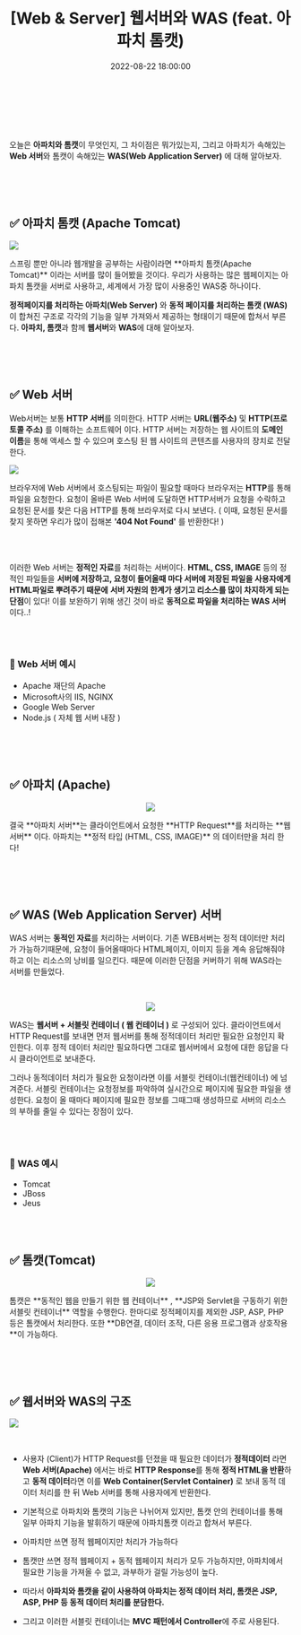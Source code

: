 ﻿---
permalink: /2022-08-22-아파치(Apache)와 톰캣(Tomcat)/
published: true
title: "[Web & Server] 웹서버와 WAS (feat. 아파치 톰캣)"
date: 2022-08-22 18:00:00
toc: true
toc_sticky: true
toc_label: "웹서버와 WAS (feat. 아파치 톰캣)"
categories:
- Web & Server
tags:
- Apache
- Tomcat
- WAS
- Web 서버
- 개발상식
- Server
- Web
---
<br><br><br>

오늘은 **아파치와 톰캣**이 무엇인지, 그 차이점은 뭐가있는지, 그리고 아파치가 속해있는 **Web 서버**와 톰캣이 속해있는 **WAS(Web Application Server)** 에 대해 알아보자.

<br><br><br>

## ✅ 아파치 톰캣 (Apache Tomcat)
<p align="left">
<img src="https://github.com/idkim97/idkim97.github.io/blob/master/img/apache1.png?raw=true">
</p>
스프링 뿐만 아니라 웹개발을 공부하는 사람이라면 **아파치 톰캣(Apache Tomcat)** 이라는 서버를 많이 들어봤을 것이다. 우리가 사용하는 많은 웹페이지는 아파치 톰캣을 서버로 사용하고, 세계에서 가장 많이 사용중인 WAS중 하나이다. 

**정적페이지를 처리하는 아파치(Web Server)** 와 **동적 페이지를 처리하는 톰캣 (WAS)** 이 합쳐진 구조로 각각의 기능을 일부 가져와서 제공하는 형태이기 때문에 합쳐서 부른다. **아파치, 톰캣**과 함께 **웹서버**와 **WAS**에 대해 알아보자.

<br><br><br>

## ✅ Web 서버
Web서버는 보통 **HTTP 서버**를 의미한다. HTTP 서버는 **URL(웹주소)** 및 **HTTP(프로토콜 주소)** 를 이해하는 소프트웨어 이다. HTTP 서버는 저장하는 웹 사이트의 **도메인 이름**을 통해 액세스 할 수 있으며 호스팅 된 웹 사이트의 콘텐츠를 사용자의 장치로 전달한다. 

<p align="left">
<img src="https://github.com/idkim97/idkim97.github.io/blob/master/img/servlet2.png?raw=true">
</p>

브라우저에 Web 서버에서 호스팅되는 파일이 필요할 때마다 브라우저는 **HTTP**를 통해 파일을 요청한다. 요청이 올바른 Web 서버에 도달하면 HTTP서버가 요청을 수락하고 요청된 문서를 찾은 다음 HTTP를 통해 브라우저로 다시 보낸다. ( 이때, 요청된 문서를 찾지 못하면 우리가 많이 접해본 **'404 Not Found'** 를 반환한다! )

<br><br>

이러한 Web 서버는 **정적인 자료**를 처리하는 서버이다. **HTML, CSS, IMAGE** 등의 정적인 파일들을 **서버에 저장하고, 요청이 들어올때 마다 서버에 저장된 파일을 사용자에게 HTML파일로 뿌려주기 때문에** **서버 자원의 한계가 생기고 리소스를 많이 차지하게 되는 단점**이 있다! 이를 보완하기 위해 생긴 것이 바로 **동적으로 파일을 처리하는 WAS 서버** 이다..!

<br><br>
### 📌 Web 서버 예시
- Apache 재단의 Apache
- Microsoft사의 IIS, NGINX
- Google Web Server
- Node.js ( 자체 웹 서버 내장 )

<br><br><br>

## ✅ 아파치 (Apache)

<p align="center">
<img src="https://github.com/idkim97/idkim97.github.io/blob/master/img/apache2.png?raw=true">
</p>
결국 **아파치 서버**는 클라이언트에서 요청한 **HTTP Request**를 처리하는 **웹서버** 이다. 아파치는 **정적 타입 (HTML, CSS, IMAGE)** 의 데이터만을 처리 한다!

<br><br><br>



## ✅ WAS (Web Application Server) 서버
WAS 서버는 **동적인 자료**를 처리하는 서버이다. 기존 WEB서버는 정적 데이터만 처리가 가능하기때문에, 요청이 들어올때마다 HTML페이지, 이미지 등을 계속 응답해줘야 하고 이는 리소스의 낭비를 일으킨다. 때문에 이러한 단점을 커버하기 위해 WAS라는 서버를 만들었다. 

<BR>
<p align="center">
<img src="https://github.com/idkim97/idkim97.github.io/blob/master/img/servlet3.png?raw=true">
</p>

WAS는 **웹서버 + 서블릿 컨테이너 ( 웹 컨테이너 )** 로 구성되어 있다.  클라이언트에서 HTTP Request를 보내면 먼저 웹서버를 통해 정적데이터 처리만 필요한 요청인지 확인한다. 이후 정적 데이터 처리만 필요하다면 그대로 웹서버에서 요청에 대한 응답을 다시 클라이언트로 보내준다.

그러나 동적데이터 처리가 필요한 요청이라면 이를 서블릿 컨테이너(웹컨테이너) 에 넘겨준다. 서블릿 컨테이너는 요청정보를 파악하여 실시간으로 페이지에 필요한 파일을 생성한다. 요청이 올 때마다 페이지에 필요한 정보를 그때그때 생성하므로 서버의 리소스의 부하를 줄일 수 있다는 장점이 있다.

<br><br>
### 📌 WAS 예시
- Tomcat
- JBoss
- Jeus

<br><br>

## ✅ 톰캣(Tomcat)

<p align="center">
<img src="https://github.com/idkim97/idkim97.github.io/blob/master/img/tomcat1.png?raw=true">
</p>
톰캣은 **동적인 웹을 만들기 위한 웹 컨테이너** ,  **JSP와 Servlet을 구동하기 위한 서블릿 컨테이너** 역할을 수행한다. 한마디로 정적페이지를 제외한 JSP, ASP, PHP 등은 톰캣에서 처리한다. 또한 **DB연결, 데이터 조작, 다른 응용 프로그램과 상호작용**이 가능하다.

<br><br><br>



## ✅ 웹서버와 WAS의 구조
<p align="left">
<img src="https://github.com/idkim97/idkim97.github.io/blob/master/img/apa1.png?raw=true">
</p>
<br>

- 사용자 (Client)가 HTTP Request를 던졌을 때 필요한 데이터가 **정적데이터** 라면 **Web 서버(Apache)** 에서는 바로 **HTTP Response**를 통해 **정적 HTML을 반환**하고 **동적 데이터**라면 이를 **Web Container(Servlet Container)** 로 보내 동적 데이터 처리를 한 뒤 Web 서버를 통해 사용자에게 반환한다.

- 기본적으로 아파치와 톰캣의 기능은 나뉘어져 있지만, 톰캣 안의 컨테이너를 통해 일부 아파치 기능을 발휘하기 때문에 아파치톰캣 이라고 합쳐서 부른다.

- 아파치만 쓰면 정적 웹페이지만 처리가 가능하다

- 톰캣만 쓰면 정적 웹페이지 + 동적 웹페이지 처리가 모두 가능하지만, 아파치에서 필요한 기능을 가져올 수 없고, 과부하가 걸릴 가능성이 높다.

- 따라서 **아파치와 톰캣을 같이 사용하여 아파치는 정적 데이터 처리, 톰캣은 JSP, ASP, PHP 등 동적 데이터 처리를 분담한다.**

- 그리고 이러한 서블릿 컨테이너는 **MVC 패턴에서 Controller**에 주로 사용된다.

<br><br>
